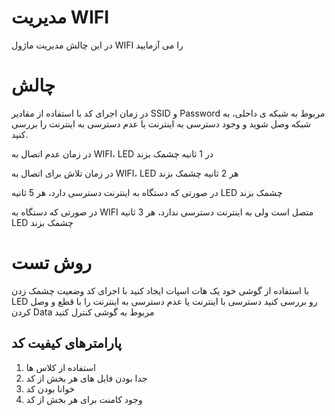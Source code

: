# مدیریت WIFI

در این چالش مدیریت ماژول WIFI را می آزمایید

# چالش

در زمان اجرای کد با استفاده از مقادیر SSID و Password مربوط به شبکه ی داخلی، به شبکه وصل شوید و وجود دسترسی به اینترنت یا عدم دسترسی به اینترنت را بررسی کنید.

در زمان عدم اتصال به WIFI، LED در 1 ثانیه چشمک بزند

در زمان تلاش برای اتصال به WIFI، LED هر 2 ثانیه چشمک بزند

در صورتی که دستگاه به اینترنت دسترسی دارد، هر 5 ثانیه LED چشمک بزند

در صورتی که دستگاه به WIFI متصل است ولی به اینترنت دسترسی ندارد، هر 3 ثانیه LED چشمک بزند

# روش تست

با استفاده از گوشی خود یک هات اسپات ایجاد کنید
با اجرای کد وضعیت چشمک زدن LED رو بررسی کنید
دسترسی با اینترنت یا عدم دسترسی به اینترنت را با قطع و وصل کردن Data مربوط به گوشی کنترل کنید


## پارامترهای کیفیت کد

1. استفاده از کلاس ها
2. جدا بودن فایل های هر بخش از کد
3. خوانا بودن کد
4. وجود کامنت برای هر بخش از کد

